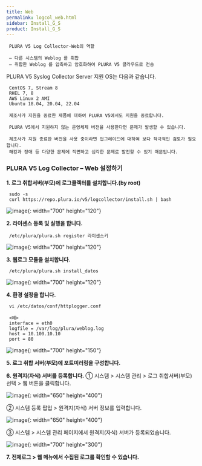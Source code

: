 ```yaml
---
title: Web
permalink: logcol_web.html
sidebar: Install_G_S
product: Install_G_S
---
```


     PLURA V5 Log Collector-Web의 역할

     – 다른 시스템의 Weblog 를 취합
     – 취합한 Weblog 를 압축하고 암호화하여 PLURA V5 클라우드로 전송

PLURA V5 Syslog Collector Server 지원 OS는 다음과 같습니다.

     CentOS 7, Stream 8
     RHEL 7, 8
     AWS Linux 2 AMI
     Ubuntu 18.04, 20.04, 22.04

     제조사가 지원을 종료한 제품에 대하여 PLURA V5에서도 지원을 종료합니다.

     PLURA V5에서 지원하지 않는 운영체제 버전을 사용한다면 문제가 발생할 수 있습니다.

     제조사가 지원 종료한 버전을 사용 중이라면 업그레이드에 대하여 보다 적극적인 검토가 필요합니다. 
     해킹과 장애 등 다양한 문제에 직면하고 심각한 문제로 발전할 수 있기 때문입니다.

### PLURA V5 Log Collector – Web 설정하기

__1. 로그 취합서버(부모)에 로그콜렉터를 설치합니다.(by root)__

     sudo -s
     curl https://repo.plura.io/v5/logcollector/install.sh | bash

![image](/docs/images/Ins_G/LogCol_web/1.png){: width="700" height="120"}

**2. 라이센스 등록 및 실행을 합니다.**

     /etc/plura/plura.sh register 라이센스키

![image](/docs/images/Ins_G/LogCol_web/2.png){: width="700" height="120"}

**3. 웹로그 모듈을 설치합니다.**

     /etc/plura/plura.sh install_datos

![image](/docs/images/Ins_G/LogCol_web/3.png){: width="700" height="120"}

**4. 환경 설정을 합니다.**

     vi /etc/datos/conf/httplogger.conf

     <예>
     interface = eth0
     logfile = /var/log/plura/weblog.log
     host = 10.100.10.10
     port = 80

![image](/docs/images/Ins_G/LogCol_web/4.png){: width="700" height="150"}

**5. 로그 취합 서버(부모)에 포트미러링을 구성합니다.**

**6. 원격지(자식) 서버를 등록합니다.**
  ① 시스템  > 시스템 관리 > 로그 취합서버(부모) 선택 > 웹 버튼을 클릭합니다.

![image](/docs/images/Ins_G/LogCol_web/5.png){: width="650" height="400"}

② 시스템 등록 팝업 > 원격지(자식) 서버 정보를 입력합니다.

![image](/docs/images/Ins_G/LogCol_web/6.png){: width="650" height="400"}

③ 시스템 > 시스템 관리 페이지에서 원격지(자식) 서버가 등록되었습니다. 

![image](/docs/images/Ins_G/LogCol_web/7.png){: width="700" height="300"}

**7. 전체로그 > 웹 메뉴에서 수집된 로그를 확인할 수 있습니다.**